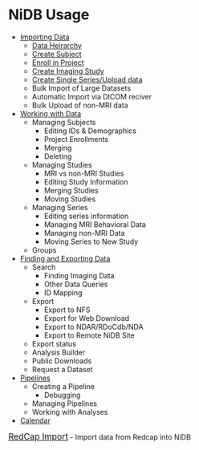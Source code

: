 # NiDB Usage

- <a href="importing-data.html">Importing Data</a>
  - <a href="importing-data.html#data-heirarchy">Data Heirarchy</a>
  - <a href="importing-data.html#create-subject">Create Subject</a>
  - <a href="importing-data.html#enroll-in-project">Enroll in Project</a>
  - <a href="importing-data.html#create-imaging-study">Create Imaging Study</a>
  - <a href="importing-data.html#create-single-series-upload-data">Create Single Series/Upload data</a>
  - Bulk Import of Large Datasets
  - Automatic Import via DICOM reciver
  - Bulk Upload of non-MRI data
- <a href="working-with-data.html">Working with Data</a>
  - Managing Subjects
    - Editing IDs & Demographics
    - Project Enrollments
    - Merging
    - Deleting
  - Managing Studies
    - MRI vs non-MRI Studies
    - Editing Study Information
    - Merging Studies
    - Moving Studies
  - Managing Series
    - Editing series information
    - Managing MRI Behavioral Data
    - Managing non-MRI Data
    - Moving Series to New Study
  - Groups
- <a href="finding-data.html">Finding and Exporting Data</a>
  - Search
    - Finding Imaging Data
    - Other Data Queries
    - ID Mapping
  - Export
    - Export to NFS
    - Export for Web Download
    - Export to NDAR/RDoCdb/NDA
    - Export to Remote NiDB Site
  - Export status
  - Analysis Builder
  - Public Downloads
  - Request a Dataset
- <a href="pipelines.html">Pipelines</a>
  - Creating a Pipeline
    - Debugging
  - Managing Pipelines
  - Working with Analyses
- <a href="calendar.html">Calendar</a>

<a href="redcapimport.md" style="font-size: larger;">RedCap Import</a> - Import data from Redcap into NiDB
